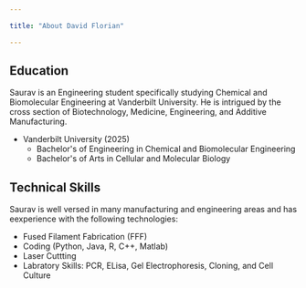 ```yaml
---

title: "About David Florian"

---
```


## Education

Saurav is an Engineering student specifically studying Chemical and Biomolecular Engineering at Vanderbilt University. He is intrigued by the cross section of Biotechnology, Medicine, Engineering, and Additive Manufacturing.  

* Vanderbilt University (2025)
  * Bachelor's of Engineering in Chemical and Biomolecular Engineering
  * Bachelor's of Arts in Cellular and Molecular Biology


## Technical Skills

Saurav is well versed in many manufacturing and engineering areas and has eexperience with the following technologies:

* Fused Filament Fabrication (FFF)
* Coding (Python, Java, R, C++, Matlab)
* Laser Cuttting
* Labratory Skills: PCR, ELisa, Gel Electrophoresis, Cloning, and Cell Culture

